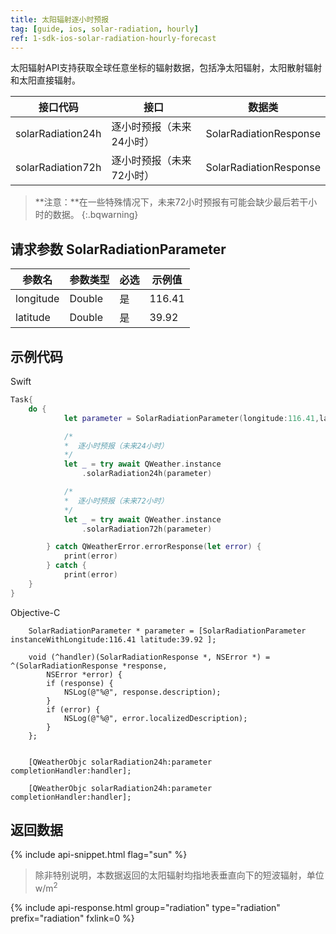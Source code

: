 ```yaml
---
title: 太阳辐射逐小时预报
tag: [guide, ios, solar-radiation, hourly]
ref: 1-sdk-ios-solar-radiation-hourly-forecast
---
```


太阳辐射API支持获取全球任意坐标的辐射数据，包括净太阳辐射，太阳散射辐射和太阳直接辐射。

| 接口代码           | 接口     | 数据类             |
| --------------------------- | ---- | ------------------ |
| solarRadiation24h | 逐小时预报（未来24小时）| SolarRadiationResponse |
| solarRadiation72h | 逐小时预报（未来72小时）| SolarRadiationResponse |

> **注意：**在一些特殊情况下，未来72小时预报有可能会缺少最后若干小时的数据。
{:.bqwarning}

## 请求参数 SolarRadiationParameter

| 参数名   | 参数类型 | 必选 | 示例值 |
| -------- | -------- | ---- | ------ |
| longitude | Double | 是 | 116.41 |
| latitude | Double | 是 | 39.92 |

## 示例代码

Swift
```swift
Task{
    do {
            let parameter = SolarRadiationParameter(longitude:116.41,latitude: 39.92)

            /*
            *  逐小时预报（未来24小时）
            */
            let _ = try await QWeather.instance
                .solarRadiation24h(parameter)

            /*
            *  逐小时预报（未来72小时）
            */
            let _ = try await QWeather.instance
                .solarRadiation72h(parameter)

        } catch QWeatherError.errorResponse(let error) {
            print(error)
        } catch {
            print(error)
    }
}
```

Objective-C

```objc
    SolarRadiationParameter * parameter = [SolarRadiationParameter instanceWithLongitude:116.41 latitude:39.92 ];

    void (^handler)(SolarRadiationResponse *, NSError *) = ^(SolarRadiationResponse *response,
        NSError *error) {
        if (response) {
            NSLog(@"%@", response.description);
        }
        if (error) {
            NSLog(@"%@", error.localizedDescription);
        }
    };


    [QWeatherObjc solarRadiation24h:parameter completionHandler:handler];

    [QWeatherObjc solarRadiation24h:parameter completionHandler:handler];
```

## 返回数据

{% include api-snippet.html flag="sun" %}

> 除非特别说明，本数据返回的太阳辐射均指地表垂直向下的短波辐射，单位w/m<sup>2</sup>

{% include api-response.html group="radiation" type="radiation" prefix="radiation" fxlink=0 %}
